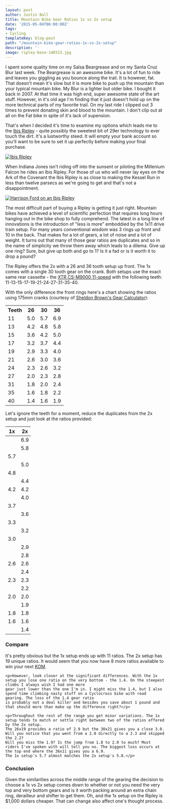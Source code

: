```yaml
---
layout: post
author: Justin Ball
title: Mountain Bike Gear Ratios 1x vs 2x setup
date: '2015-05-04T06:00:00Z'
tags:
- Cycling
templateKey: blog-post
path: "/mountain-bike-gear-ratios-1x-vs-2x-setup"
description: ''
image: ripley-base-140313.jpg
---
```


I spent some quality time on my Salsa Beargrease and on my Santa Cruz Blur last week. The Beargrease is an awesome bike. It's a lot of fun to ride and leaves you 
giggling as you bounce along the trail. It is however, fat. That doesn't mean it's slow but it is more bike to push up the mountain than your typical mountain bike.
My Blur is a lighter but older bike. I bought it back in 2007. At that time it was high end, super awesome state of the art stuff. However, in it's old age I'm finding
that it just doesn't hold up on the more technical parts of my favorite trail. On my last ride I clipped out 3 times to prevent donating skin and blood to the mountain.
I don't clip out at all on the Fat bike in spite of it's lack of supension.

That's when I decided it's time to examine my options which leads me to the <a href="http://goo.gl/ov5u7A">Ibis Ripley</a> - quite possibly the sweetest bit of 29er technology
to ever touch the dirt. It's a lustworthy steed. It will empty your bank account so you'll want to be sure to set it up perfectly before making your final purchase.

<p class="text-center">
  <a href="http://www.ibiscycles.com/bikes/ripley_29/" target="_blank">
  <img src="http://s3.amazonaws.com/ibiscycles.com/builder/Base_Images/ripley-base-140313.jpg" alt="Ibis Ripley">
  </a>
</p>

When Indiana Jones isn't riding off into the sunsent or piloting the Millenium Falcon he rides an Ibis Ripley. For those of us who will never lay eyes on the Ark of the Covenant
the Ibis Ripley is as close to making the Kessel Run in less than twelve parsecs as we're going to get and that's not a disappointment.
<p class="text-center">
  <a target="_blank" href="http://www.dailymail.co.uk/tvshowbiz/article-2973602/Harrison-Ford-72-bikes-airport-drives-buggy-flying-solo-LA.html">
    <img src="http://i.dailymail.co.uk/i/pix/2015/02/28/262B6D5A00000578-0-image-a-1_1425142550625.jpg" alt="Harrison Ford on an Ibis Ripley" />
  </a>
</p>

The most difficult part of buying a Ripley is getting it just right. Mountain bikes have achieved a level of scientific perfection that requires long hours hanging out in the bike
shop to fully comprehend. The latest in a long line of innovations is the introduction of "less is more" emboddied by the 1x11 drive train setup. For many years conventional wisdom
was 3 rings up front and 10 in the back. That makes for a lot of gears, a lot of noise and a lot of weight. It turns out that many of those gear ratios are duplicates and so
in the name of simplicity we throw them away which leads to a dilema. Give up one ring? Sure, but give up both and go to 1? Is it a fad or is it worth it to drop a pound?

The Ripley offers the 2x with a 26 and 36 tooth setup up front. The 1x comes with a single 30 tooth gear on the crank.
Both setups use the exact same rear cassette - the <a href="http://goo.gl/Dkiatr">XTR CS-M9000 11-speed</a> with the following teeth: 11-13-15-17-19-21-24-27-31-35-40.

<div class="row">
  <div class="col-sm-4">
    <p>
      With the only difference the front rings here's a chart showing the ratios using 175mm cranks (courtesy of <a href="http://sheldonbrown.com/gears/">Sheldon Brown's Gear Calculator</a>):
    </p>
    <table class="table table-striped table-condensed" style="width:200px;">
      <tbody>
        <tr>
          <th>Teeth</th>
          <th>26</th>
          <th>30</th>
          <th>36</th>
        </tr>
        <tr>
          <td>11</td>
          <td>5.0</td>
          <td>5.7</td>
          <td>6.9</td>
        </tr>
        <tr>
          <td>13</td>
          <td>4.2</td>
          <td>4.8</td>
          <td>5.8</td>
        </tr>
        <tr>
          <td>15</td>
          <td>3.6</td>
          <td>4.2</td>
          <td>5.0</td>
        </tr>
        <tr>
          <td>17</td>
          <td>3.2</td>
          <td>3.7</td>
          <td>4.4</td>
        </tr>
        <tr>
          <td>19</td>
          <td>2.9</td>
          <td>3.3</td>
          <td>4.0</td>
        </tr>
        <tr>
          <td>21</td>
          <td>2.6</td>
          <td>3.0</td>
          <td>3.6</td>
        </tr>
        <tr>
          <td>24</td>
          <td>2.3</td>
          <td>2.6</td>
          <td>3.2</td>
        </tr>
        <tr>
          <td>27</td>
          <td>2.0</td>
          <td>2.3</td>
          <td>2.8</td>
        </tr>
        <tr>
          <td>31</td>
          <td>1.8</td>
          <td>2.0</td>
          <td>2.4</td>
        </tr>
        <tr>
          <td>35</td>
          <td>1.6</td>
          <td>1.8</td>
          <td>2.2</td>
        </tr>
        <tr>
          <td>40</td>
          <td>1.4</td>
          <td>1.6</td>
          <td>1.9</td>
        </tr>
      </tbody>
    </table>
  </div>
  <div class="col-sm-4">
    <p>Let's ignore the teeth for a moment, reduce the duplicates from the 2x setup and just look at the ratios provided:</p>
    <table class="table table-striped table-condensed" style="width:80px;">
      <thead>
        <tr>
          <th>1x</th>
          <th>2x</th>
        </tr>
      </thead>
      <tbody>
        <tr><td></td><td>6.9</td></tr>
        <tr><td></td><td>5.8</td></tr>
        <tr><td>5.7</td><td></td></tr>
        <tr><td></td><td>5.0</td></tr>
        <tr><td>4.8</td><td></td></tr>
        <tr><td></td><td>4.4</td></tr>
        <tr><td>4.2</td><td>4.2</td></tr>
        <tr><td></td><td>4.0</td></tr>
        <tr><td>3.7</td><td></td></tr>
        <tr><td></td><td>3.6</td></tr>
        <tr><td>3.3</td><td></td></tr>
        <tr><td></td><td>3.2</td></tr>
        <tr><td>3.0</td><td></td></tr>
        <tr><td></td><td>2.9</td></tr>
        <tr><td></td><td>2.8</td></tr>
        <tr><td>2.6</td><td>2.6</td></tr>
        <tr><td></td><td>2.4</td></tr>
        <tr><td>2.3</td><td>2.3</td></tr>
        <tr><td></td><td>2.2</td></tr>
        <tr><td>2.0</td><td>2.0</td></tr>
        <tr><td></td><td>1.9</td></tr>
        <tr><td>1.8</td><td>1.8</td></tr>
        <tr><td>1.6</td><td>1.6</td></tr>
        <tr><td></td><td>1.4</td></tr>
      </tbody>
    </table>
  </div>
  <div class="col-sm-4">
    <h3>Compare</h3>
    <p>It's pretty obvious but the 1x setup ends up with 11 ratios. The 2x setup has 19 unique ratios. It would seem that you now have 8 more ratios available to
    win your next <a href="http://en.wikipedia.org/wiki/King_of_the_Mountains">KOM</a>.<p>
    
    <p>However, look closer at the significant differences. With the 1x setup you lose one ratio on the very bottom - the 1.4. On the steepest climbs I always wish I had one more 
    gear just lower than the one I'm in. I might miss the 1.4, but I also spend time climbing nasty stuff on a Cyclocross bike with road gearing. The loss of the 1.4 gear ratio
    is probably not a deal killer and besides you save about 1 pound and that should more than make up the difference right?</p>

    <p>Throughout the rest of the range you get minor variations. The 1x setup tends to match or settle right between two of the ratios offered by the 2x setup. 
    The 26x19 provides a ratio of 2.9 but the 30x21 gives you a close 3.0. Will you notice that you went from a 2.0 directly to a 2.3 and skipped the 2.2? 
    Will you miss the 1.9? Is the jump from 1.8 to 2.0 to much? Most riders I've spoken with will tell you no. The biggest loss occurs at the top end where the 36x11 gives you a 6.9. 
    The 1x setup's 5.7 almost matches the 2x setup's 5.8.</p>

  </div>
</div>

<h3>Conclusion</h3>
<p>
  Given the similarities across the middle range of the gearing the decision to choose a 1x vs 2x setup comes down to whether or not you need the very top and very bottom gears and
  is it worth packing around an extra chain ring, derailleur and shifter to get them. Oh, and the 1x setup on the Ripley is $1,000 dollars cheaper. That can change also affect
  one's thought process.
</p>

